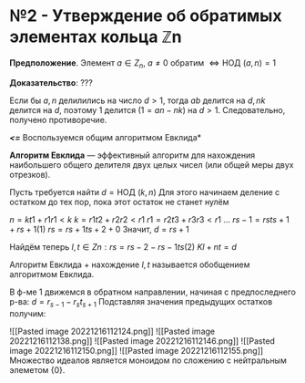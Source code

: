 # №2 - Утверждение об обратимых элементах кольца ℤn

**Предположение**. Элемент $a \in Z_{n}$, $a≠0$ обратим $\iff \text{НОД }(a,n) = 1$

**Доказательство**: ???

Если бы $a,n$ делилились на число $d>1$, тогда $ab$ делится на $d,nk$ делится на $d$, поэтому $1$ делится $(1=an-nk)$ на $d>1$. Следовательно, получено противоречие.

**_<=_** Воспользуемся общим алгоритмом Евклида*

**Алгоритм Евклида** — эффективный алгоритм для нахождения наибольшего общего делителя двух целых чисел (или общей меры двух отрезков).

Пусть требуется найти $d=\text{НОД }(k,n)$ Для этого начинаем деление с остатком до тех пор, пока этот остаток не станет нулём

$n = kt1 + r1  r1<k$
$k = r1t2+r2r2<r1$
$r1 = r2t3 + r3 r3<r1$
...
$rs-1= rsts+1 + rs+1(1)$
$rs = rs+1ts+2 + 0$
Значит, $d = rs+1$

Найдём теперь 
$l,t \in Zn : rs = rs-2-rs-1ts (2)$
$Kl + nt = d$

Алгоритм Евклида + нахождение $l,t$ называется обобщением алгоритмом Евклида.

В ф-ме 1 движемся в обратном направлении, начиная с предпоследнего р-ва:
$d = r_{s-1} - r_{s}t_{s+1}$
Подставляя значения предыдущих остатков получим:

![[Pasted image 20221216112124.png]]
![[Pasted image 20221216112138.png]]
![[Pasted image 20221216112146.png]]
![[Pasted image 20221216112150.png]]
![[Pasted image 20221216112155.png]]
Множество идеалов является моноидом по сложению с нейтральным элеметом $\{0\}$.
